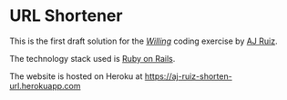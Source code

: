 # URL Shortener

This is the first draft solution for the [*Willing*](https://willing.com/) coding exercise
by [AJ Ruiz](https://www.linkedin.com/in/ruizaj/).

The technology stack used is [Ruby on Rails](http://rubyonrails.org/).

The website is hosted on Heroku at https://aj-ruiz-shorten-url.herokuapp.com